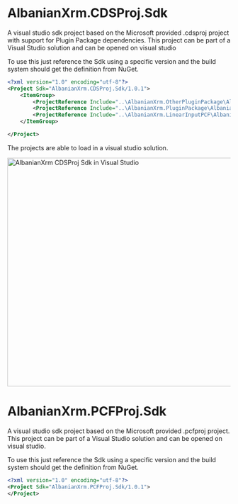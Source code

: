 # AlbanianXrm.CDSProj.Sdk

A visual studio sdk project based on the Microsoft provided .cdsproj project with support for Plugin Package dependencies. This project can be part of a Visual Studio solution and can be opened on visual studio

To use this just reference the Sdk using a specific version and the build system should get the definition from NuGet.

```xml
<?xml version="1.0" encoding="utf-8"?>
<Project Sdk="AlbanianXrm.CDSProj.Sdk/1.0.1">
	<ItemGroup>
		<ProjectReference Include="..\AlbanianXrm.OtherPluginPackage\AlbanianXrm.OtherPluginPackage.csproj" />
		<ProjectReference Include="..\AlbanianXrm.PluginPackage\AlbanianXrm.PluginPackage.csproj" />
		<ProjectReference Include="..\AlbanianXrm.LinearInputPCF\AlbanianXrm.LinearInputPCF.pcfproj" />
	</ItemGroup>

</Project>
```
The projects are able to load in a visual studio solution.

<img width="958" height="516" alt="AlbanianXrm CDSProj Sdk in Visual Studio" src="https://github.com/user-attachments/assets/8228cd10-fd19-4f15-bd22-c07b49a6335e" />

# AlbanianXrm.PCFProj.Sdk

A visual studio sdk project based on the Microsoft provided .pcfproj project. This project can be part of a Visual Studio solution and can be opened on visual studio.

To use this just reference the Sdk using a specific version and the build system should get the definition from NuGet.

```xml
<?xml version="1.0" encoding="utf-8"?>
<Project Sdk="AlbanianXrm.PCFProj.Sdk/1.0.1">
</Project>
```


